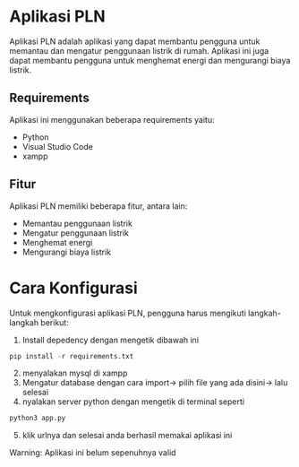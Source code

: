 # Aplikasi PLN

Aplikasi PLN adalah aplikasi yang dapat membantu pengguna untuk memantau dan mengatur penggunaan listrik di rumah. Aplikasi ini juga dapat membantu pengguna untuk menghemat energi dan mengurangi biaya listrik.

## Requirements
Aplikasi ini menggunakan beberapa requirements yaitu:
* Python
* Visual Studio Code
* xampp

## Fitur
Aplikasi PLN memiliki beberapa fitur, antara lain:
* Memantau penggunaan listrik
* Mengatur penggunaan listrik
* Menghemat energi
* Mengurangi biaya listrik

# Cara Konfigurasi
Untuk mengkonfigurasi aplikasi PLN, pengguna harus mengikuti langkah-langkah berikut:

1.  Install depedency dengan mengetik dibawah ini
```python
pip install -r requirements.txt
```

2.  menyalakan mysql di xampp
3.  Mengatur database dengan cara import-> pilih file yang ada disini-> lalu selesai
4.  nyalakan server python dengan mengetik di terminal seperti
```python
python3 app.py
```
5. klik urlnya dan selesai anda berhasil memakai aplikasi ini

Warning: Aplikasi ini belum sepenuhnya valid


